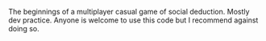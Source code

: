 The beginnings of a multiplayer casual game of social deduction. Mostly dev practice. Anyone is welcome to use this code but I recommend against doing so.
